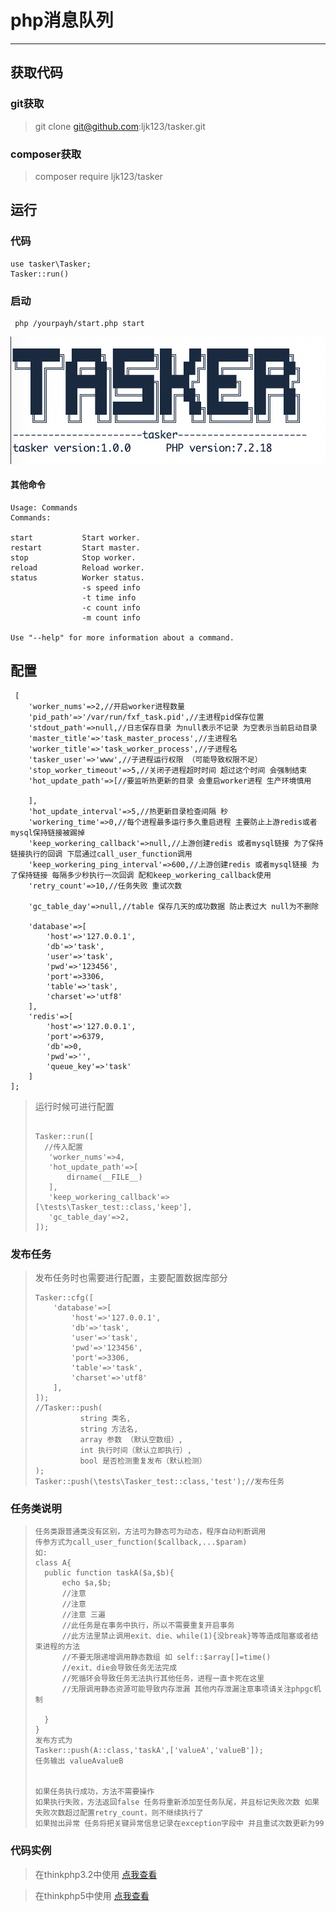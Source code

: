 # php消息队列

------
## 获取代码
### git获取

>git clone git@github.com:ljk123/tasker.git

### composer获取
>composer require ljk123/tasker

 
## 运行
### 代码
~~~
use tasker\Tasker;
Tasker::run()
~~~

### 启动

~~~
 php /yourpayh/start.php start
~~~
![启动成功](doc/images/started.png)
#### 其他命令
~~~
Usage: Commands
Commands:

start           Start worker.
restart         Start master.
stop            Stop worker.
reload          Reload worker.
status          Worker status.
                -s speed info
                -t time info
                -c count info
                -m count info

Use "--help" for more information about a command.
~~~

## 配置
~~~
 [
    'worker_nums'=>2,//开启worker进程数量
    'pid_path'=>'/var/run/fxf_task.pid',//主进程pid保存位置
    'stdout_path'=>null,//日志保存目录 为null表示不记录 为空表示当前启动目录
    'master_title'=>'task_master_process',//主进程名
    'worker_title'=>'task_worker_process',//子进程名
    'tasker_user'=>'www',//子进程运行权限 （可能导致权限不足）
    'stop_worker_timeout'=>5,//关闭子进程超时时间 超过这个时间 会强制结束
    'hot_update_path'=>[//要监听热更新的目录 会重启worker进程 生产环境慎用

    ],
    'hot_update_interval'=>5,//热更新目录检查间隔 秒
    'workering_time'=>0,//每个进程最多运行多久重启进程 主要防止上游redis或者mysql保持链接被踢掉
    'keep_workering_callback'=>null,//上游创建redis 或者mysql链接 为了保持链接执行的回调 下层通过call_user_function调用
    'keep_workering_ping_interval'=>600,//上游创建redis 或者mysql链接 为了保持链接 每隔多少秒执行一次回调 配和keep_workering_callback使用
    'retry_count'=>10,//任务失败 重试次数

    'gc_table_day'=>null,//table 保存几天的成功数据 防止表过大 null为不删除

    'database'=>[
        'host'=>'127.0.0.1',
        'db'=>'task',
        'user'=>'task',
        'pwd'=>'123456',
        'port'=>3306,
        'table'=>'task',
        'charset'=>'utf8'
    ],
    'redis'=>[
        'host'=>'127.0.0.1',
        'port'=>6379,
        'db'=>0,
        'pwd'=>'',
        'queue_key'=>'task'
    ]
];
~~~
>运行时候可进行配置
>~~~
>
>Tasker::run([
>   //传入配置
>    'worker_nums'=>4,
>    'hot_update_path'=>[
>        dirname(__FILE__)
>    ],
>    'keep_workering_callback'=>[\tests\Tasker_test::class,'keep'],
>    'gc_table_day'=>2,
>]);
>~~~

### 发布任务
>发布任务时也需要进行配置，主要配置数据库部分
>~~~
>Tasker::cfg([
>     'database'=>[
>         'host'=>'127.0.0.1',
>         'db'=>'task',
>         'user'=>'task',
>         'pwd'=>'123456',
>         'port'=>3306,
>         'table'=>'task',
>         'charset'=>'utf8'
>     ],
> ]);
>//Tasker::push(
>           string 类名,
>           string 方法名,
>           array 参数 （默认空数组）,
>           int 执行时间（默认立即执行）,
>           bool 是否检测重复发布（默认检测）
>);
>Tasker::push(\tests\Tasker_test::class,'test');//发布任务
>~~~
>
### 任务类说明
>```
>任务类跟普通类没有区别，方法可为静态可为动态，程序自动判断调用
>传参方式为call_user_function($callback,...$param)
>如:
>class A{
>   public function taskA($a,$b){
>       echo $a,$b;
>       //注意 
>       //注意 
>       //注意 三遍
>       //此任务是在事务中执行，所以不需要重复开启事务
>       //此方法里禁止调用exit、die、while(1){没break}等等造成阻塞或者结束进程的方法
>       //不要无限递增调用静态数组 如 self::$array[]=time() 
>       //exit、die会导致任务无法完成
>       //死循环会导致任务无法执行其他任务，进程一直卡死在这里
>       //无限调用静态资源可能导致内存泄漏 其他内存泄漏注意事项请关注phpgc机制
>       
>   }
>}
>发布方式为
>Tasker::push(A::class,'taskA',['valueA','valueB']);
>任务输出 valueAvalueB
>
>
>如果任务执行成功，方法不需要操作
>如果执行失败，方法返回false 任务将重新添加至任务队尾，并且标记失败次数 如果失败次数超过配置retry_count，则不继续执行了
>如果抛出异常 任务将把关键异常信息记录在exception字段中 并且重试次数更新为99
>```

### 代码实例

>在thinkphp3.2中使用 [点我查看](example/thinkphp3.2)

>在thinkphp5中使用 [点我查看](example/thinkphp5)